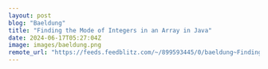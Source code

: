 ```yaml
---
layout: post
blog: "Baeldung"
title: "Finding the Mode of Integers in an Array in Java"
date: 2024-06-17T05:27:04Z
image: images/baeldung.png
remote_url: "https://feeds.feedblitz.com/~/899593445/0/baeldung~Finding-the-Mode-of-Integers-in-an-Array-in-Java"
---
```

